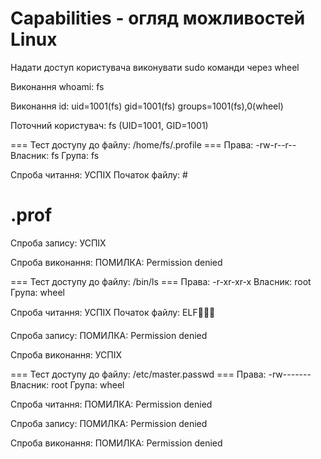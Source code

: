 # Capabilities - огляд можливостей Linux

Надати доступ користувача виконувати sudo команди через wheel

Виконання whoami:
fs

Виконання id:
uid=1001(fs) gid=1001(fs) groups=1001(fs),0(wheel)


Поточний користувач: fs (UID=1001, GID=1001)

=== Тест доступу до файлу: /home/fs/.profile ===
Права: -rw-r--r--
Власник: fs
Група: fs

Спроба читання: УСПІХ
  Початок файлу: #
# .prof

Спроба запису: УСПІХ

Спроба виконання: ПОМИЛКА: Permission denied

=== Тест доступу до файлу: /bin/ls ===
Права: -r-xr-xr-x
Власник: root
Група: wheel

Спроба читання: УСПІХ
  Початок файлу: ELF

Спроба запису: ПОМИЛКА: Permission denied

Спроба виконання: УСПІХ

=== Тест доступу до файлу: /etc/master.passwd ===
Права: -rw-------
Власник: root
Група: wheel

Спроба читання: ПОМИЛКА: Permission denied

Спроба запису: ПОМИЛКА: Permission denied

Спроба виконання: ПОМИЛКА: Permission denied
